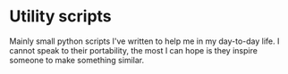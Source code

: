 # Utility scripts

Mainly small python scripts I've written to help me in my day-to-day life. I cannot speak to their portability, the most I can hope is they inspire someone to make something similar. 
